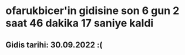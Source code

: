 # ofarukbicer'in gidisine son 6 gun 2 saat 46 dakika 17 saniye kaldi

## Gidis tarihi: 30.09.2022 :(